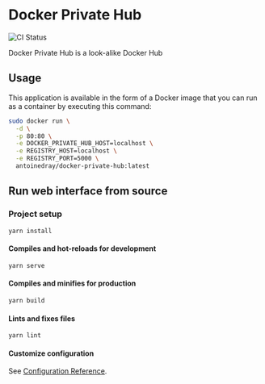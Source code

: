# Docker Private Hub

![CI Status](https://github.com/antoinedray/docker-private-hub/workflows/CI/badge.svg)

Docker Private Hub is a look-alike Docker Hub

## Usage

This application is available in the form of a Docker image that you can run as a container by executing this command:

```sh
sudo docker run \
  -d \
  -p 80:80 \
  -e DOCKER_PRIVATE_HUB_HOST=localhost \
  -e REGISTRY_HOST=localhost \
  -e REGISTRY_PORT=5000 \
  antoinedray/docker-private-hub:latest
```

## Run web interface from source

### Project setup
```
yarn install
```

#### Compiles and hot-reloads for development
```
yarn serve
```

#### Compiles and minifies for production
```
yarn build
```

#### Lints and fixes files
```
yarn lint
```

#### Customize configuration
See [Configuration Reference](https://cli.vuejs.org/config/).
